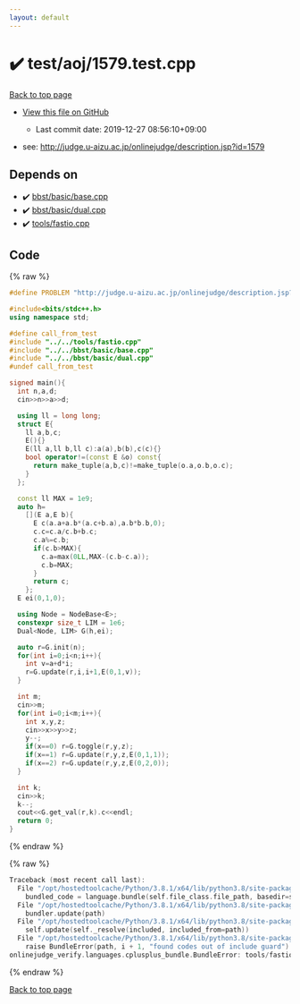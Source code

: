 ```yaml
---
layout: default
---
```


<!-- mathjax config similar to math.stackexchange -->
<script type="text/javascript" async
  src="https://cdnjs.cloudflare.com/ajax/libs/mathjax/2.7.5/MathJax.js?config=TeX-MML-AM_CHTML">
</script>
<script type="text/x-mathjax-config">
  MathJax.Hub.Config({
    TeX: { equationNumbers: { autoNumber: "AMS" }},
    tex2jax: {
      inlineMath: [ ['$','$'] ],
      processEscapes: true
    },
    "HTML-CSS": { matchFontHeight: false },
    displayAlign: "left",
    displayIndent: "2em"
  });
</script>

<script type="text/javascript" src="https://cdnjs.cloudflare.com/ajax/libs/jquery/3.4.1/jquery.min.js"></script>
<script src="https://cdn.jsdelivr.net/npm/jquery-balloon-js@1.1.2/jquery.balloon.min.js" integrity="sha256-ZEYs9VrgAeNuPvs15E39OsyOJaIkXEEt10fzxJ20+2I=" crossorigin="anonymous"></script>
<script type="text/javascript" src="../../../assets/js/copy-button.js"></script>
<link rel="stylesheet" href="../../../assets/css/copy-button.css" />


# :heavy_check_mark: test/aoj/1579.test.cpp

<a href="../../../index.html">Back to top page</a>

* <a href="{{ site.github.repository_url }}/blob/master/test/aoj/1579.test.cpp">View this file on GitHub</a>
    - Last commit date: 2019-12-27 08:56:10+09:00


* see: <a href="http://judge.u-aizu.ac.jp/onlinejudge/description.jsp?id=1579">http://judge.u-aizu.ac.jp/onlinejudge/description.jsp?id=1579</a>


## Depends on

* :heavy_check_mark: <a href="../../../library/bbst/basic/base.cpp.html">bbst/basic/base.cpp</a>
* :heavy_check_mark: <a href="../../../library/bbst/basic/dual.cpp.html">bbst/basic/dual.cpp</a>
* :heavy_check_mark: <a href="../../../library/tools/fastio.cpp.html">tools/fastio.cpp</a>


## Code

<a id="unbundled"></a>
{% raw %}
```cpp
#define PROBLEM "http://judge.u-aizu.ac.jp/onlinejudge/description.jsp?id=1579"

#include<bits/stdc++.h>
using namespace std;

#define call_from_test
#include "../../tools/fastio.cpp"
#include "../../bbst/basic/base.cpp"
#include "../../bbst/basic/dual.cpp"
#undef call_from_test

signed main(){
  int n,a,d;
  cin>>n>>a>>d;

  using ll = long long;
  struct E{
    ll a,b,c;
    E(){}
    E(ll a,ll b,ll c):a(a),b(b),c(c){}
    bool operator!=(const E &o) const{
      return make_tuple(a,b,c)!=make_tuple(o.a,o.b,o.c);
    }
  };

  const ll MAX = 1e9;
  auto h=
    [](E a,E b){
      E c(a.a+a.b*(a.c+b.a),a.b*b.b,0);
      c.c=c.a/c.b+b.c;
      c.a%=c.b;
      if(c.b>MAX){
        c.a=max(0LL,MAX-(c.b-c.a));
        c.b=MAX;
      }
      return c;
    };
  E ei(0,1,0);

  using Node = NodeBase<E>;
  constexpr size_t LIM = 1e6;
  Dual<Node, LIM> G(h,ei);

  auto r=G.init(n);
  for(int i=0;i<n;i++){
    int v=a+d*i;
    r=G.update(r,i,i+1,E(0,1,v));
  }

  int m;
  cin>>m;
  for(int i=0;i<m;i++){
    int x,y,z;
    cin>>x>>y>>z;
    y--;
    if(x==0) r=G.toggle(r,y,z);
    if(x==1) r=G.update(r,y,z,E(0,1,1));
    if(x==2) r=G.update(r,y,z,E(0,2,0));
  }

  int k;
  cin>>k;
  k--;
  cout<<G.get_val(r,k).c<<endl;
  return 0;
}

```
{% endraw %}

<a id="bundled"></a>
{% raw %}
```cpp
Traceback (most recent call last):
  File "/opt/hostedtoolcache/Python/3.8.1/x64/lib/python3.8/site-packages/onlinejudge_verify/docs.py", line 347, in write_contents
    bundled_code = language.bundle(self.file_class.file_path, basedir=self.cpp_source_path)
  File "/opt/hostedtoolcache/Python/3.8.1/x64/lib/python3.8/site-packages/onlinejudge_verify/languages/cplusplus.py", line 63, in bundle
    bundler.update(path)
  File "/opt/hostedtoolcache/Python/3.8.1/x64/lib/python3.8/site-packages/onlinejudge_verify/languages/cplusplus_bundle.py", line 182, in update
    self.update(self._resolve(included, included_from=path))
  File "/opt/hostedtoolcache/Python/3.8.1/x64/lib/python3.8/site-packages/onlinejudge_verify/languages/cplusplus_bundle.py", line 151, in update
    raise BundleError(path, i + 1, "found codes out of include guard")
onlinejudge_verify.languages.cplusplus_bundle.BundleError: tools/fastio.cpp: line 5: found codes out of include guard

```
{% endraw %}

<a href="../../../index.html">Back to top page</a>

